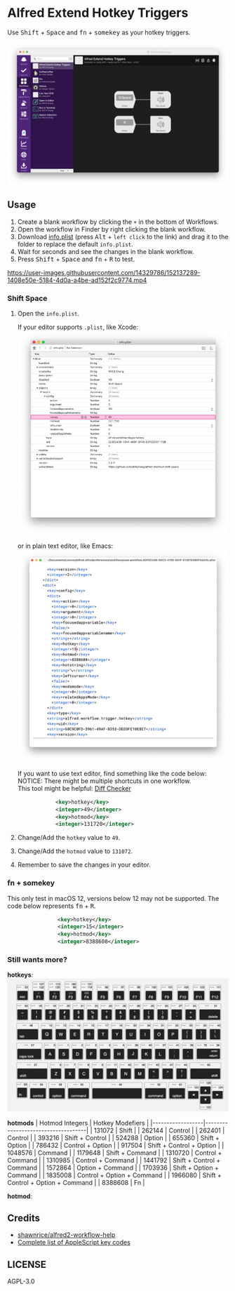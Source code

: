 # Alfred Extend Hotkey Triggers
Use <kbd>Shift</kbd> + <kbd>Space</kbd> and <kbd>fn</kbd> + <kbd>somekey</kbd> as your hotkey triggers.

![showcase](images/showcase.png)

## Usage
1. Create a blank workflow by clicking the `+` in the bottom of Workflows.
2. Open the workflow in Finder by right clicking the blank workflow.
3. Download [info.plist](https://raw.githubusercontent.com/willbchang/alfred-extend-hotkey-triggers/master/info.plist) (press <kbd>Alt</kbd> + `left click` to the link) and drag it to the folder to replace the default `info.plist`.
4. Wait for seconds and see the changes in the blank workflow.
5. Press <kbd>Shift</kbd> + <kbd>Space</kbd> and <kbd>fn</kbd> + <kbd>R</kbd> to test.

https://user-images.githubusercontent.com/14329786/152137289-1408e50e-5184-4d0a-a4be-ad152f2c9774.mp4

### Shift Space
1. Open the `info.plist`.

    If your editor supports `.plist`, like Xcode:
    ![xcode](images/xcode.png)

    or in plain text editor, like Emacs:
    ![emacs](images/emacs.png)

    If you want to use text editor, find something like the code below:<br>
    NOTICE: There might be multiple shortcuts in one workflow.<br>
    This tool might be helpful: [Diff Checker](https://www.diffchecker.com/u6GunNUY)
    ```xml
                <key>hotkey</key>
                <integer>49</integer>
                <key>hotmod</key>
                <integer>131720</integer>
    ```
2. Change/Add the `hotkey` value to `49`.
3. Change/Add the `hotmod` value to `131072`.
4. Remember to save the changes in your editor.

### fn + somekey
This only test in macOS 12, versions below 12 may not be supported.
The code below represents <kbd>fn</kbd> + <kbd>R</kbd>.
```xml
				<key>hotkey</key>
				<integer>15</integer>
				<key>hotmod</key>
				<integer>8388608</integer>
```

### Still wants more?
**hotkeys**:
![hotkeys](images/hotkeys.png)

**hotmods**
| Hotmod Integers | Hotkey Modefiers                   |
|------------------|------------------------------------|
| 131072           | Shift                              |
| 262144           | Control                            |
| 262401           | Control                            |
| 393216           | Shift + Control                    |
| 524288           | Option                             |
| 655360           | Shift + Option                     |
| 786432           | Control + Option                   |
| 917504           | Shift + Control + Option           |
| 1048576          | Command                            |
| 1179648          | Shift + Command                    |
| 1310720          | Control + Command                  |
| 1310985          | Control + Command                  |
| 1441792          | Shift + Control + Command          |
| 1572864          | Option + Command                   |
| 1703936          | Shift + Option + Command           |
| 1835008          | Control + Option + Command         |
| 1966080          | Shift + Control + Option + Command |
| 8388608          | Fn                                 |

**hotmod**:
## Credits
- [shawnrice/alfred2-workflow-help](https://github.com/shawnrice/alfred2-workflow-help/blob/80edd74030c9b4b61c87b5d44387dc56965e805c/help.py#L31-L48)
- [Complete list of AppleScript key codes](https://eastmanreference.com/complete-list-of-applescript-key-codes)

## LICENSE
AGPL-3.0

